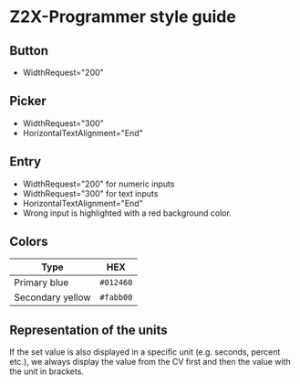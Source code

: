 # Z2X-Programmer style guide

## Button
* WidthRequest="200"

## Picker
* WidthRequest="300"
* HorizontalTextAlignment="End"

## Entry
* WidthRequest="200" for numeric inputs
* WidthRequest="300" for text inputs
* HorizontalTextAlignment="End"
* Wrong input is highlighted with a red background color.

## Colors
| Type  | HEX |
| ------------- | ------------- |
| Primary blue  | `#012460`  |
| Secondary yellow | `#fabb00`  |

## Representation of the units

If the set value is also displayed in a specific unit (e.g. seconds, percent etc.), we always display the value from the CV first and then the value with the unit in brackets.

